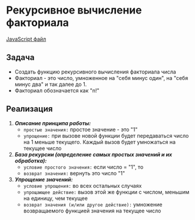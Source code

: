 # Рекурсивное вычисление факториала

[JavaScript файл](main.js)

## Задача
- Создать функцию рекурсивного вычисления факториала числа
- Факториал - это число, умноженное на "себя минус один", на "себя минус два" и так далее до 1.
- Факториал обозначается как "n!"

## Реализация
1. **_Описание принципа работы:_**
    - `простые значения:` простое значение - это "1"
    - `упрощение:` при вызове новой функции будет передаваться число на 1 меньше текущего. Каждый вызов будет умножаться на текущее число
2. **_База рекурсии (определение самых простых значений и их обработка):_**
    - `условие простого значения:` если число = "1", то
    - `возврат значения:` вернуть это число "1"
3. **_Упрощение значений:_**
    - `условие упрощения:` во всех остальных случаях
    - `упрощающее действие:` вызов этой же функции с числом, меньшим на единицу, чем текущее
    - `возврат значения (и/или другое действие):` умножение возвращаемого функцией значения на текущее число